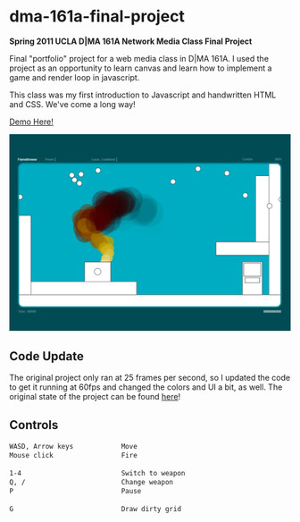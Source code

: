 # dma-161a-final-project
**Spring 2011 UCLA D|MA 161A Network Media Class Final Project**

Final "portfolio" project for a web media class in D|MA 161A. I used the project as an opportunity to learn canvas and learn how to implement a game and render loop in javascript.

This class was my first introduction to Javascript and handwritten HTML and CSS. We've come a long way!

[Demo Here!](//gkjohnson.github.io/dma-161a-final-project/project/)

![update](/docs/updated.png)

## Code Update

The original project only ran at 25 frames per second, so I updated the code to get it running at 60fps and changed the colors and UI a bit, as well. The original state of the project can be found [here](../../tree/original-version)!

## Controls
```
WASD, Arrow keys            Move
Mouse click                 Fire

1-4                         Switch to weapon
Q, /                        Change weapon
P                           Pause

G                           Draw dirty grid
```
